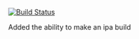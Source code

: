 [![Build Status](https://dev.azure.com/deo0345/azure_xamarin_test1/_apis/build/status/deoatpna.asure_xamarin_test_1?branchName=master)](https://dev.azure.com/deo0345/azure_xamarin_test1/_build/latest?definitionId=1&branchName=master)

Added the ability to make an ipa build
